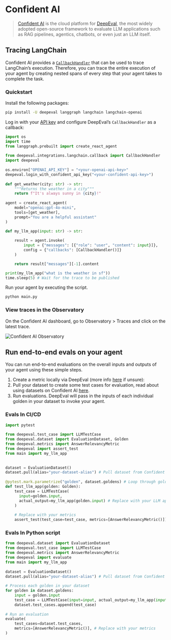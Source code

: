 # Confident AI

>[Confident AI](https://www.confident-ai.com/) is the cloud platform for [DeepEval](https://deepeval.com/), the most widely adopted open-source framework to evaluate LLM applications such as RAG pipelines, agentics, chatbots, or even just an LLM itself.


## Tracing LangChain

Confident AI provides a [`CallbackHandler`](https://documentation.confident-ai.com/docs/llm-tracing/integrations/langchain) that can be used to trace LangChain’s execution. Therefore, you can trace the entire execution of your agent by creating nested spans of every step that your agent takes to complete the task. 

### Quickstart

Install the following packages:

```bash
pip install -U deepeval langgraph langchain langchain-openai
```

Log in with your [API key](https://app.confident-ai.com/auth/signup) and configure DeepEval’s `CallbackHandler` as a callback:

```python
import os
import time
from langgraph.prebuilt import create_react_agent
 
from deepeval.integrations.langchain.callback import CallbackHandler
import deepeval
 
os.environ["OPENAI_API_KEY"] = "<your-openai-api-key>"
deepeval.login_with_confident_api_key("<your-confident-api-key>")
 
def get_weather(city: str) -> str:
    """Returns the weather in a city"""
    return f"It's always sunny in {city}!"
 
agent = create_react_agent(
    model="openai:gpt-4o-mini",  
    tools=[get_weather],  
    prompt="You are a helpful assistant"  
)
 
def my_llm_app(input: str) -> str:

    result = agent.invoke(
        input = {"messages": [{"role": "user", "content": input}]}, 
        config = {"callbacks": [CallbackHandler()]}
    )

    return result["messages"][-1].content

print(my_llm_app("what is the weather in sf"))
time.sleep(5) # Wait for the trace to be published
```

Run your agent by executing the script.

```bash
python main.py
```

### View traces in the Observatory
On the Confident AI dashboard, go to Observatory > Traces and click on the latest trace. 

![Confident AI Observatory]([https://github.com/spike-spiegel-21/confident-docs/blob/mayank/img/public/img/Screenshot%202025-07-09%20at%204.38.13%E2%80%AFPM.png?raw=true](https://raw.githubusercontent.com/spike-spiegel-21/confident-docs/refs/heads/mayank/img/public/img/langgraph_trace.png))


## Run end-to-end evals on your agent
You can run end-to-end evaluations on the overall inputs and outputs of your agent using these simple steps. 

1. Create a metric locally via DeepEval (more info [here](https://documentation.confident-ai.com/docs/llm-evaluation/metrics/create-locally) if unsure):
2. Pull your dataset to create some test cases for evaluation, read about using datasets on Confident AI [here](https://documentation.confident-ai.com/docs/dataset-editor/introduction).
3. Run evaluations. DeepEval will pass in the inputs of each individual golden in your dataset to invoke your agent.


### Evals In CI/CD

```python
import pytest
 
from deepeval.test_case import LLMTestCase
from deepeval.dataset import EvaluationDataset, Golden
from deepeval.metrics import AnswerRelevancyMetric
from deepeval import assert_test
from main import my_llm_app
 
 
dataset = EvaluationDataset()
dataset.pull(alias="your-dataset-alias") # Pull dataset from Confident AI
 
@pytest.mark.parametrize("golden", dataset.goldens) # Loop through goldens
def test_llm_app(golden: Golden):
    test_case = LLMTestCase(
      input=golden.input, 
      actual_output=my_llm_app(golden.input) # Replace with your LLM app
    )
 
    # Replace with your metrics
    assert_test(test_case=test_case, metrics=[AnswerRelevancyMetric()])
```

### Evals In Python script

```python
from deepeval.dataset import EvaluationDataset
from deepeval.test_case import LLMTestCase
from deepeval.metrics import AnswerRelevancyMetric
from deepeval import evaluate
from main import my_llm_app
 
dataset = EvaluationDataset()
dataset.pull(alias="your-dataset-alias") # Pull dataset from Confident AI
 
# Process each golden in your dataset
for golden in dataset.goldens:
    input = golden.input
    test_case = LLMTestCase(input=input, actual_output=my_llm_app(input))
    dataset.test_cases.append(test_case)
 
# Run an evaluation
evaluate(
    test_cases=dataset.test_cases,
    metrics=[AnswerRelevancyMetric()], # Replace with your metrics
)
```
